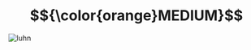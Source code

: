 # $${\color{orange}MEDIUM}$$
![luhn](https://user-images.githubusercontent.com/65892342/233269233-376dd638-47bb-4ec5-9bfa-cc16691b9576.svg)
